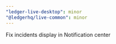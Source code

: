 ```yaml
---
"ledger-live-desktop": minor
"@ledgerhq/live-common": minor
---
```


Fix incidents display in Notification center
